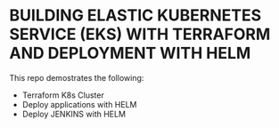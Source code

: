 # BUILDING ELASTIC KUBERNETES SERVICE (EKS) WITH TERRAFORM AND DEPLOYMENT WITH HELM

This repo demostrates the following:

- Terraform K8s Cluster
- Deploy applications with HELM
- Deploy JENKINS with HELM
